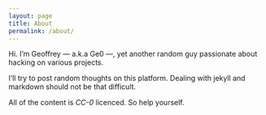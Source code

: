 ```yaml
---
layout: page
title: About
permalink: /about/
---
```


Hi. I’m Geoffrey — a.k.a Ge0 —, yet another random guy passionate about hacking
on various projects.

I’ll try to post random thoughts on this platform. Dealing with jekyll and
markdown should not be that difficult.

All of the content is *CC-0* licenced. So help yourself.
